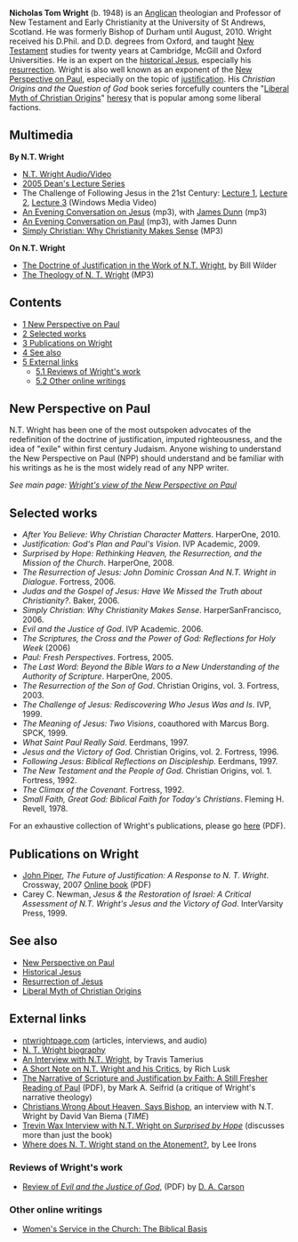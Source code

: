 **Nicholas Tom Wright** (b. 1948) is an
[Anglican](Anglican "Anglican") theologian and Professor of New
Testament and Early Christianity at the University of St Andrews,
Scotland. He was formerly Bishop of Durham until August, 2010.
Wright received his D.Phil. and D.D. degrees from Oxford, and
taught [New Testament](New_Testament "New Testament") studies for
twenty years at Cambridge, McGill and Oxford Universities. He is an
expert on the
[historical Jesus](Historical_Jesus "Historical Jesus"), especially
his [resurrection](Resurrection_of_Jesus "Resurrection of Jesus").
Wright is also well known as an exponent of the
[New Perspective on Paul](New_Perspective_on_Paul "New Perspective on Paul"),
especially on the topic of
[justification](Justification "Justification"). His
*Christian Origins and the Question of God* book series forcefully
counters the
"[Liberal Myth of Christian Origins](Liberal_Myth_of_Christian_Origins "Liberal Myth of Christian Origins")"
[heresy](Heresy "Heresy") that is popular among some liberal
factions.

## Multimedia

**By N.T. Wright**

-   [N.T. Wright Audio/Video](http://www.ntwrightpage.com/#video)
-   [2005 Dean's Lecture Series](http://seaver.pepperdine.edu/dean/lectureseries/)
-   The Challenge of Following Jesus in the 21st Century:
    [Lecture 1](http://www.pepperdine.edu/smedia/asx/seaver/dean/20050109_svr_dean_ntwright_hi.asx),
    [Lecture 2](http://www.pepperdine.edu/smedia/asx/seaver/dean/20050110_svr_dean_ntwright_hi.asx),
    [Lecture 3](http://www.pepperdine.edu/smedia/asx/seaver/dean/20050111_svr_dean_ntwright_hi.asx)
    (Windows Media Video)
-   [An Evening Conversation on Jesus](http://www.dur.ac.uk/kevin.bywater/DunnWrightA.mp3)
    (mp3), with [James Dunn](James_Dunn "James Dunn") (mp3)
-   [An Evening Conversation on Paul](http://www.dur.ac.uk/kevin.bywater/DunnWrightB.mp3)
    (mp3), with James Dunn
-   [Simply Christian: Why Christianity Makes Sense](http://www.citychurchsf.org/openforum/Audio/OF_NTWright.mp3)
    (MP3)

**On N.T. Wright**

-   [The Doctrine of Justification in the Work of N.T. Wright](http://www.studycenter.net/NTWright-Justification.htm),
    by Bill Wilder
-   [The Theology of N. T. Wright](http://www.trinitylectures.org/MP3/Wright_Collection13.mp3)
    (MP3)

## Contents

-   [1 New Perspective on Paul](#New_Perspective_on_Paul)
-   [2 Selected works](#Selected_works)
-   [3 Publications on Wright](#Publications_on_Wright)
-   [4 See also](#See_also)
-   [5 External links](#External_links)
    -   [5.1 Reviews of Wright's work](#Reviews_of_Wright.27s_work)
    -   [5.2 Other online writings](#Other_online_writings)




## New Perspective on Paul

N.T. Wright has been one of the most outspoken advocates of the
redefinition of the doctrine of justification, imputed
righteousness, and the idea of "exile" within first century
Judaism. Anyone wishing to understand the New Perspective on Paul
(NPP) should understand and be familiar with his writings as he is
the most widely read of any NPP writer.

*See main page: [Wright's view of the New Perspective on Paul](New_Perspective_on_Paul#N.T._Wright "New Perspective on Paul")*
## Selected works

-   *After You Believe: Why Christian Character Matters*.
    HarperOne, 2010.
-   *Justification: God's Plan and Paul's Vision*. IVP Academic,
    2009.
-   *Surprised by Hope: Rethinking Heaven, the Resurrection, and the Mission of the Church*.
    HarperOne, 2008.
-   *The Resurrection of Jesus: John Dominic Crossan And N.T. Wright in Dialogue*.
    Fortress, 2006.
-   *Judas and the Gospel of Jesus: Have We Missed the Truth about Christianity?*.
    Baker, 2006.
-   *Simply Christian: Why Christianity Makes Sense*.
    HarperSanFrancisco, 2006.
-   *Evil and the Justice of God*. IVP Academic. 2006.
-   *The Scriptures, the Cross and the Power of God: Reflections for Holy Week*
    (2006)
-   *Paul: Fresh Perspectives*. Fortress, 2005.
-   *The Last Word: Beyond the Bible Wars to a New Understanding of the Authority of Scripture*.
    HarperOne, 2005.
-   *The Resurrection of the Son of God*. Christian Origins, vol.
    3. Fortress, 2003.
-   *The Challenge of Jesus: Rediscovering Who Jesus Was and Is*.
    IVP, 1999.
-   *The Meaning of Jesus: Two Visions*, coauthored with Marcus
    Borg. SPCK, 1999.
-   *What Saint Paul Really Said*. Eerdmans, 1997.
-   *Jesus and the Victory of God*. Christian Origins, vol. 2.
    Fortress, 1996.
-   *Following Jesus: Biblical Reflections on Discipleship*.
    Eerdmans, 1997.
-   *The New Testament and the People of God*. Christian Origins,
    vol. 1. Fortress, 1992.
-   *The Climax of the Covenant*. Fortress, 1992.
-   *Small Faith, Great God: Biblical Faith for Today's Christians*.
    Fleming H. Revell, 1978.

For an exhaustive collection of Wright's publications, please go
[here](http://www.ntwrightpage.com/PublicationsListSept05.pdf)
(PDF).
## Publications on Wright

-   [John Piper](John_Piper "John Piper"),
    *The Future of Justification: A Response to N. T. Wright*.
    Crossway, 2007
    [Online book](http://www.desiringgod.org/media/pdf/books_bfj/books_bfj.pdf)
    (PDF)
-   Carey C. Newman,
    *Jesus & the Restoration of Israel: A Critical Assessment of N.T. Wright's Jesus and the Victory of God*.
    InterVarsity Press, 1999.

## See also

-   [New Perspective on Paul](New_Perspective_on_Paul "New Perspective on Paul")
-   [Historical Jesus](Historical_Jesus "Historical Jesus")
-   [Resurrection of Jesus](Resurrection_of_Jesus "Resurrection of Jesus")
-   [Liberal Myth of Christian Origins](Liberal_Myth_of_Christian_Origins "Liberal Myth of Christian Origins")

## External links

-   [ntwrightpage.com](http://www.ntwrightpage.com/) (articles,
    interviews, and audio)
-   [N. T. Wright biography](http://alastair.adversaria.co.uk/?p=371)
-   [An Interview with N.T. Wright](http://www.hornes.org/theologia/content/travis_tamerius/interview_with_n_t_wright.htm),
    by Travis Tamerius
-   [A Short Note on N.T. Wright and his Critics](http://www.hornes.org/theologia/content/rich_lusk/a_short_note_on_n_t_wright_his_reformed_critics.htm),
    by Rich Lusk
-   [The Narrative of Scripture and Justification by Faith: A Still Fresher Reading of Paul](http://www.ctsfw.edu/events/symposia/papers/sym2006seifrid.pdf)
    (PDF), by Mark A. Seifrid (a critique of Wright's narrative
    theology)
-   [Christians Wrong About Heaven, Says Bishop](http://www.time.com/time/world/article/0,8599,1710844,00.html),
    an interview with N.T. Wright by David Van Biema (*TIME*)
-   [Trevin Wax Interview with N.T. Wright on *Surprised by Hope*](http://trevinwax.com/2008/04/24/trevin-wax-interview-with-nt-wright-on-surprised-by-hope/)
    (discusses more than just the book)
-   [Where does N. T. Wright stand on the Atonement?](http://upper-register.typepad.com/blog/2009/08/nt-wright-on-the-atonement.html),
    by Lee Irons

### Reviews of Wright's work

-   [Review of *Evil and the Justice of God*](http://www.bookreviews.org/pdf/5581_5877.pdf),
    (PDF) by [D. A. Carson](D._A._Carson "D. A. Carson")

### Other online writings

-   [Women's Service in the Church: The Biblical Basis](http://www.ntwrightpage.com/Wright_Women_Service_Church.htm)



